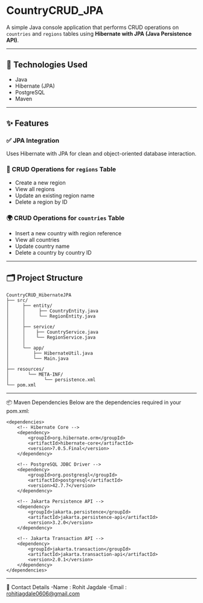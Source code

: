 # CountryCRUD_JPA

A simple Java console application that performs CRUD operations on `countries` and `regions` tables using **Hibernate with JPA (Java Persistence API)**.

---

## 🧰 Technologies Used
- Java  
- Hibernate (JPA)  
- PostgreSQL  
- Maven  

---

## ✨ Features

### ✅ JPA Integration
Uses Hibernate with JPA for clean and object-oriented database interaction.

### 📌 CRUD Operations for `regions` Table
- Create a new region  
- View all regions  
- Update an existing region name  
- Delete a region by ID  

### 🌍 CRUD Operations for `countries` Table
- Insert a new country with region reference  
- View all countries  
- Update country name  
- Delete a country by country ID  

---

## 🗂️ Project Structure
```
CountryCRUD_HibernateJPA
├── src/
│     ├── entity/
│     │     ├── CountryEntity.java
│     │     └── RegionEntity.java
│     │
│     ├── service/
│     │    ├── CountryService.java
│     │    └── RegionService.java
│     │
│     └── app/
│         ├── HibernateUtil.java
│         └── Main.java
│   
├── resources/ 
│       └── META-INF/
│             └── persistence.xml
└── pom.xml
```
---

📦 Maven Dependencies
Below are the dependencies required in your pom.xml:
```
<dependencies>
    <!-- Hibernate Core -->
    <dependency>
        <groupId>org.hibernate.orm</groupId>
        <artifactId>hibernate-core</artifactId>
        <version>7.0.5.Final</version>
    </dependency>

    <!-- PostgreSQL JDBC Driver -->
    <dependency>
        <groupId>org.postgresql</groupId>
        <artifactId>postgresql</artifactId>
        <version>42.7.7</version>
    </dependency>

    <!-- Jakarta Persistence API -->
    <dependency>
        <groupId>jakarta.persistence</groupId>
        <artifactId>jakarta.persistence-api</artifactId>
        <version>3.2.0</version>
    </dependency>

    <!-- Jakarta Transaction API -->
    <dependency>
        <groupId>jakarta.transaction</groupId>
        <artifactId>jakarta.transaction-api</artifactId>
        <version>2.0.1</version>
    </dependency>
</dependencies>

```
---
📌 Contact Details
 -Name : Rohit Jagdale
 -Email : rohitjagdale0606@gmail.com
